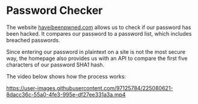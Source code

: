 # Password Checker

The website [haveibeenpwned.com](https://haveibeenpwned.com) allows us to check if our password has been hacked. 
It compares our password to a password list, which includes breached passwords. 

Since entering our password in plaintext on a site is not the most secure way, the homepage also provides us with an API to compare the first five characters of our password SHA1 hash.

The video below shows how the process works:

https://user-images.githubusercontent.com/97125784/225080621-8dacc36c-55a0-4fe3-995e-df27ee331a3a.mp4


